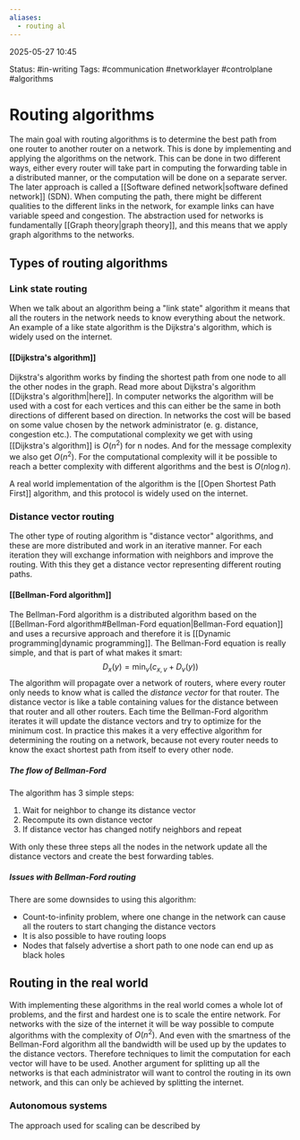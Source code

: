 ```yaml
---
aliases:
  - routing al
---
```


2025-05-27 10:45

Status: #in-writing 
Tags: #communication #networklayer #controlplane #algorithms 

# Routing algorithms
The main goal with routing algorithms is to determine the best path from one router to another router on a network. This is done by implementing and applying the algorithms on the network. This can be done in two different ways, either every router will take part in computing the forwarding table in a distributed manner, or the computation will be done on a separate server. The later approach is called a [[Software defined network|software defined network]] (SDN). When computing the path, there might be different qualities to the different links in the network, for example links can have variable speed and congestion. The abstraction used for networks is fundamentally [[Graph theory|graph theory]], and this means that we apply graph algorithms to the networks. 
## Types of routing algorithms
### Link state routing
When we talk about an algorithm being a "link state" algorithm it means that all the routers in the network needs to know everything about the network. An example of a like state algorithm is the Dijkstra's algorithm, which is widely used on the internet. 
#### [[Dijkstra's algorithm]]
Dijkstra's algorithm works by finding the shortest path from one node to all the other nodes in the graph. Read more about Dijkstra's algorithm [[Dijkstra's algorithm|here]]. In computer networks the algorithm will be used with a cost for each vertices and this can either be the same in both directions of different based on direction. In networks the cost will be based on some value chosen by the network administrator (e. g. distance, congestion etc.).
The computational complexity we get with using [[Dijkstra's algorithm]] is $O(n^2)$ for n nodes. And for the message complexity we also get $O(n^2)$. For the computational complexity will it be possible to reach a better complexity with different algorithms and the best is $O(n\log{n})$.

A real world implementation of the algorithm is the [[Open Shortest Path First]] algorithm, and this protocol is widely used on the internet. 
### Distance vector routing
The other type of routing algorithm is "distance vector" algorithms, and these are more distributed and work in an iterative manner. For each iteration they will exchange information with neighbors and improve the routing. With this they get a distance vector representing different routing paths. 
#### [[Bellman-Ford algorithm]]
The Bellman-Ford algorithm is a distributed algorithm based on the [[Bellman-Ford algorithm#Bellman-Ford equation|Bellman-Ford equation]] and uses a recursive approach and therefore it is [[Dynamic programming|dynamic programming]]. The Bellman-Ford equation is really simple, and that is part of what makes it smart:
$$
D_x(y)=\min\nolimits_v({c_{x,v} + D_v(y)})
$$
The algorithm will propagate over a network of routers, where every router only needs to know what is called the *distance vector* for that router. The distance vector is like a table containing values for the distance between that router and all other routers. Each time the Bellman-Ford algorithm iterates it will update the distance vectors and try to optimize for the minimum cost. In practice this makes it a very effective algorithm for determining the routing on a network, because not every router needs to know the exact shortest path from itself to every other node. 
##### The flow of Bellman-Ford
The algorithm has 3 simple steps:
1. Wait for neighbor to change its distance vector
2. Recompute its own distance vector
3. If distance vector has changed notify neighbors and repeat

With only these three steps all the nodes in the network update all the distance vectors and create the best forwarding tables. 
##### Issues with Bellman-Ford routing
There are some downsides to using this algorithm:
- Count-to-infinity problem, where one change in the network can cause all the routers to start changing the distance vectors
- It is also possible to have routing loops
- Nodes that falsely advertise a short path to one node can end up as black holes
## Routing in the real world
With implementing these algorithms in the real world comes a whole lot of problems, and the first and hardest one is to scale the entire network. For networks with the size of the internet it will be way possible to compute algorithms with the complexity of $O(n^2)$. And even with the smartness of the Bellman-Ford algorithm all the bandwidth will be used up by the updates to the distance vectors. Therefore techniques to limit the computation for each vector will have to be used. Another argument for splitting up all the networks is that each administrator will want to control the routing in its own network, and this can only be achieved by splitting the internet. 
### Autonomous systems
The approach used for scaling can be described by 